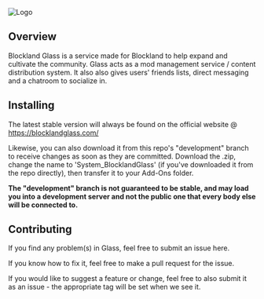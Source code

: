 
![Logo](https://i.gyazo.com/22399d5813288f11b07e10b7ab641f45.png)

## Overview

Blockland Glass is a service made for Blockland to help expand and cultivate the community.
Glass acts as a mod management service / content distribution system.
It also also gives users' friends lists, direct messaging and a chatroom to socialize in.

## Installing

The latest stable version will always be found on the official website @ https://blocklandglass.com/

Likewise, you can also download it from this repo's "development" branch to receive changes as soon as they are committed.
Download the .zip, change the name to 'System_BlocklandGlass' (if you've downloaded it from the repo directly), then transfer it to your Add-Ons folder.

__The "development" branch is not guaranteed to be stable, and may load you into a development server and not the public one that every body else will be connected to.__

## Contributing

If you find any problem(s) in Glass, feel free to submit an issue here.

If you know how to fix it, feel free to make a pull request for the issue.

If you would like to suggest a feature or change, feel free to also submit it as an issue - the appropriate tag will be set when we see it.
